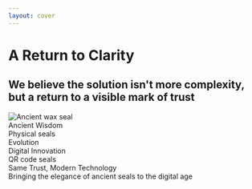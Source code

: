 ```yaml
---
layout: cover
---
```


<div class="flex items-center justify-center h-full">
<div class="text-center">
<h1 class="mb-8">A Return to Clarity</h1>
<h2 class="text-3xl font-light opacity-90 mb-20">
We believe the solution isn't more complexity,<br>
but a return to a <strong class="text-brand-primary">visible mark of trust</strong>
</h2>
<div class="flex items-center justify-center space-x-24">
<div class="text-center">
<div class="w-48 h-48 rounded-3xl overflow-hidden shadow-2xl border-4 border-amber-200 bg-gradient-to-br from-amber-50 to-amber-100 flex items-center justify-center mb-8">
<img src="/wax-seal.png" alt="Ancient wax seal" class="w-40 h-40 object-cover rounded-2xl" />
</div>
<div class="text-2xl font-bold text-amber-700 mb-2">Ancient Wisdom</div>
<div class="text-lg opacity-75 text-amber-600">Physical seals</div>
</div>
<div class="flex flex-col items-center">
<lucide-arrow-right class="text-8xl text-brand-primary opacity-60 mb-4" />
<div class="text-xl font-medium text-brand-primary">Evolution</div>
</div>
<div class="text-center">
<div class="w-48 h-48 rounded-3xl shadow-2xl border-4 border-primary-200 bg-gradient-to-br from-primary-50 via-teal-50 to-cyan-50 flex items-center justify-center mb-8 relative overflow-hidden">
<div class="absolute inset-0 bg-gradient-to-br from-primary-400/10 via-teal-400/10 to-cyan-400/10"></div>
<lucide-qr-code class="w-32 h-32 relative z-10" style="color: #0891b2; filter: drop-shadow(0 4px 8px rgba(8, 145, 178, 0.3));" />
</div>
<div class="text-2xl font-bold text-primary-700 mb-2">Digital Innovation</div>
<div class="text-lg opacity-75 text-primary-600">QR code seals</div>
</div>
</div>
<div class="mt-16 max-w-3xl mx-auto">
<div class="brand-card text-center">
<div class="text-xl font-semibold text-brand-primary mb-2">Same Trust, Modern Technology</div>
<div class="text-lg opacity-80">Bringing the elegance of ancient seals to the digital age</div>
</div>
</div>
</div>
</div>

<!--
seal.codes was created to solve this. We believe the solution isn't to build more complex systems, but to return to the simple clarity of a visible mark of trust. We're bringing the simple, elegant concept of the seal to the digital age - but powered by modern technology.
-->